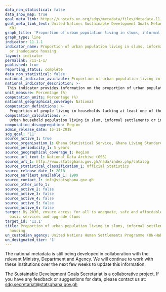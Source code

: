 ```yaml
---
data_non_statistical: false
data_show_map: true
goal_meta_link: https://unstats.un.org/sdgs/metadata/files/Metadata-11-01-01.pdf
goal_meta_link_text: United Nations Sustainable Development Goals Metadata (PDF 93.1
  KB)
graph_title: 'Proportion of urban population living in slums, informal settlements'
graph_type: line
indicator: 11.1.1
indicator_name: Proportion of urban population living in slums, informal settlements
  or inadequate housing
layout: indicator
permalink: /11-1-1/
published: true
reporting_status: complete
data_non_statistical: false
national_indicator_available: Proportion of urban population living in slums, informal settlements or inadequate housing 
national_indicator_description: >-
 This indicator provides information on the proportion of urban population living in slums, informal settlements or inadequate. People living in households lacking at least one of the following five housing conditions: access to improved water; access to improved sanitation facilities; sufficient-living area (not overcrowded); durable housing; and security of tenure are considered to be living in a slum.  
unit_measure: Percentage (%)
computation_units: Percentage (%)
national_geographical_coverage: National
computation_definitions: >-
  Proportion of people living in households lacking at least one of the following five housing conditions: access to improved water; access to improved sanitation facilities; sufficient-living area (not overcrowded); durable housing; and security of tenure. The following criteria are used to determine the access to improved water: Piped connection to house or plot, Bottle water (new), Protected spring, Rain water collection, and Protected dug well. Access to improved sanitation: A household is considered to have access to improved sanitation according to the following criteria: Direct connection to public sewer, Direct connection to septic tank, Ventilated improved pit latrine (KVIP), and flush latrine in the dwelling. A dwelling unit is considered to provide a sufficient living area for the household members if there are fewer than four people per habitable room. A house is considered as ‘durable’ if it has a structure permanent and adequate enough to protect its inhabitants from the extremes of climatic conditions (with durable material for Outer wall, roofing and floor). Secure Tenure is the right of all individuals and groups to effective protection by the State against arbitrary unlawful evictions.
computation_calculations: >-
  Urban household population living in slum, informal settlements or inadequate housing divided by total urban population living in households and multiplied by 100
computation_disaggregation: Region
admin_release_date: 16-11-2018
sdg_goal: '11'
source_active_1: true
source_organisation_1: Ghana Statistical Service, Ghana Living Standards Survey, 2017
source_periodicity_1: 5 years 
source_geographical_coverage_1: Region
source_url_text_1: National Data Archive (GSS)
source_url_1: http://www.statsghana.gov.gh/nada/index.php/catalog
source_statistical_classification_1: Official Statistics
source_release_date_1: 2018
source_earliest_available_1: 1999
source_contact_1: info@statsghana.gov.gh
source_other_info_1:
source_active_2: false
source_active_3: false
source_active_4: false
source_active_5: false
source_active_6: false
target: By 2030, ensure access for all to adequate, safe and affordable housing and
  basic services and upgrade slums
target_id: '11.1'
title: Proportion of urban population living in slums, informal settlements or inadequate
  housing
un_custodian_agency: United Nations Human Settlements Programme (UN-Habitat)
un_designated_tier: '1'
---
```

The national metadata is still being developed in collaboration with the relevant Ministry, Department and Agency.  We will continue to work with these institutions over the next few weeks to update this information.

The Sustainable Development Goals Secretariat is a collaborative project. If you have any feedback or suggestions for data, please contact us at: sdg.secretariat@statsghana.gov.gh
